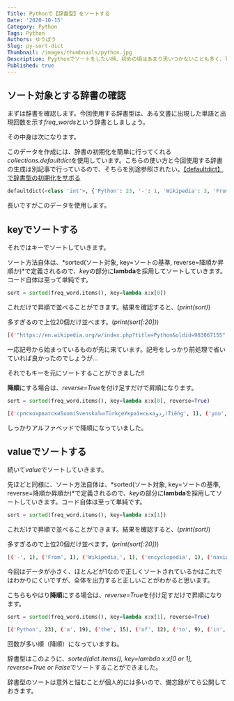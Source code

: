 ```yaml
---
Title: Pythonで【辞書型】をソートする
Date: '2020-10-15'
Category: Python
Tags: Python
Authors: ゆうぼう
Slug: py-sort-dict
Thumbnail: /images/thumbnails/python.jpg
Description: Pyythonでソートをしたい時、初めの頃はあまり思いつかないことも多く、lambda式ってなんや...!?こんな状態でソートにはあまり手が出ず、コピペで戦っている方も多いのではないでしょうか。今回はその中でも「辞書型」のソートについてお話しします。
Published: true
---
```


## ソート対象とする辞書の確認

まずは辞書を確認します。今回使用する辞書型は、ある文書に出現した単語と出現回数を示す*freq_words*という辞書としましょう。

その中身は次になります。

このデータを作成には、辞書の初期化を簡単に行ってくれる*collections.defaultdict*を使用しています。こちらの使い方と今回使用する辞書の生成は別記事で行っているので、そちらを別途参照されたい。[【defaultdict】で辞書型の初期化をサボる](https://yuta0306.github.io/blog/defaultdict-usage)

~~~python
defaultdict(<class 'int'>, {'Python': 23, '-': 1, 'Wikipedia': 3, 'From': 1, 'Wikipedia,': 1, 'the': 15, 'free': 2, 'encyclopedia': 1, 'Jump': 2, 'to': 9, 'navigation': 1, 'search': 2, 'Look': 1, 'up': 1, 'or': 3, 'python': 1, 'in': 7, 'Wiktionary,': 1, 'dictionary.': 1, 'may': 3, 'refer': 1, 'to:': 1, 'Pythons': 1, 'Pythonidae,': 1, 'a': 19, 'family': 1, 'of': 12, 'nonvenomous': 2, 'snakes': 1, 'found': 2, 'Africa,': 1, 'Asia,': 1, 'and': 3, 'Australia': 1, 'genus,': 1, 'genus': 1, 'Pythonidae': 1, 'Africa': 1, 'Asia': 1, 'Contents': 1, '1': 1, 'Computing': 1, '2': 1, 'People': 1, '3': 2, 'Roller': 2, 'coasters': 1, '4': 1, 'Vehicles': 1, '5': 1, 'Weaponry': 1, '6': 1, 'Other': 2, 'uses': 1, '7': 1, 'See': 2, 'also': 1, 'Computing[edit]': 1, 'programming': 1, 'language': 1, 'Python,': 3, 'native': 1, 'code': 1, 'compiler': 1, 'for': 2, 'CMU': 1, 'Common': 1, 'Lisp': 1, 'internal': 2, 'project': 1, 'name': 3, 'PERQ': 1, 'computer': 1, 'workstation': 1, 'People[edit]': 1, 'Aenus': 1, '4th-century': 1, 'BCE,': 1, 'student': 1, 'Plato': 1, 'painter,': 1, 'ca.': 1, '360-320': 1, 'BCE': 1, 'vase': 1, 'painter': 1, 'Poseidonia': 1, 'Byzantium,': 1, 'orator,': 1, 'diplomat': 1, 'Philip': 1, 'II': 1, 'Macedon': 1, 'Catana,': 1, 'poet': 1, 'who': 1, 'accompanied': 1, 'Alexander': 1, 'Great': 1, 'Anghelo': 1, '1954–2014': 1, 'Romanian': 1, 'graphic': 1, 'artist': 1, 'coasters[edit]': 1, 'Efteling,': 1, 'roller': 3, 'coaster': 3, 'Netherlands': 1, 'Busch': 1, 'Gardens': 1, 'Tampa': 1, 'Bay,': 1, 'defunct': 1, 'Coney': 1, 'Island,': 1, 'Cincinnati,': 1, 'Ohio,': 1, 'steel': 1, 'Vehicles[edit]': 1, 'automobile': 1, 'maker,': 1, 'an': 2, 'Australian': 1, 'car': 2, 'company': 2, 'Ford': 1, 'prototype,': 1, 'Ford': 1, 'prototype': 1, 'sports': 1, 'Weaponry[edit]': 1, 'missile,': 1, 'series': 1, 'Israeli': 1, 'air-to-air': 1, 'missiles': 1, 'nuclear': 1, 'primary,': 1, 'gas-boosted': 1, 'fission': 1, 'primary': 1, 'used': 1, 'thermonuclear': 1, 'weapons': 1, 'Colt': 1, 'revolver': 1, 'uses[edit]': 1, 'PYTHON,': 1, 'British': 2, 'nuclear': 1, 'war': 1, 'contingency': 1, 'plan': 1, 'film,': 1, '2000': 1, 'horror': 1, 'film': 1, 'by': 3, 'Richard': 1, 'Clabaugh': 1, 'mythology,': 1, 'mythical': 1, 'serpent': 1, 'Monty': 1, 'Pythons,': 1, 'comedy': 1, 'group': 1, 'Monty': 1, 'Pictures,': 1, 'owned': 1, "troupe's": 1, 'surviving': 1, 'members': 1, 'also[edit]': 1, 'Cython,': 1, 'programming': 1, 'language': 1, 'superset': 1, 'Pyton,': 1, 'Norwegian': 1, 'magazine': 1, 'Pithon': 1, 'Disambiguation': 3, 'page': 3, 'providing': 1, 'links': 3, 'topics': 1, 'that': 1, 'could': 1, 'be': 1, 'referred': 1, 'same': 1, 'termThis': 1, 'disambiguation': 5, 'lists': 1, 'articles': 1, 'associated': 1, 'with': 3, 'title': 1, 'Python.': 1, 'If': 1, 'link': 2, 'led': 1, 'you': 3, 'here,': 1, 'wish': 1, 'change': 1, 'point': 1, 'directly': 1, 'intended': 1, 'article.': 1, 'Retrieved': 1, 'from': 2, '"https://en.wikipedia.org/w/index.php?title=Python&oldid=983067155"': 1, 'Categories:': 1, 'pagesHuman': 1, 'pagesDisambiguation': 1, 'pages': 3, 'given-name-holder': 1, 'listsHidden': 1, 'categories:': 1, 'short': 1, 'descriptionsShort': 1, 'description': 1, 'is': 3, 'different': 1, 'WikidataAll': 1, 'article': 1, 'pagesAll': 1, 'pagesAnimal': 1, 'common': 1, 'Navigation': 2, 'menu': 1, 'Personal': 1, 'tools': 1, 'Not': 1, 'logged': 1, 'inTalkContributionsCreate': 1, 'accountLog': 1, 'Namespaces': 1, 'ArticleTalk': 1, 'Variants': 1, 'Views': 1, 'ReadEditView': 1, 'history': 1, 'More': 1, 'Search': 1, 'Main': 1, 'pageContentsCurrent': 1, 'eventsRandom': 1, 'articleAbout': 1, 'WikipediaContact': 1, 'usDonate': 1, 'Contribute': 1, 'HelpLearn': 1, 'editCommunity': 1, 'portalRecent': 1, 'changesUpload': 2, 'file': 1, 'Tools': 1, 'What': 1, 'hereRelated': 1, 'fileSpecial': 1, 'pagesPermanent': 1, 'linkPage': 1, 'informationCite': 1, 'this': 2, 'pageWikidata': 1, 'item': 1, 'Print/export': 1, 'Download': 1, 'as': 1, 'PDFPrintable': 1, 'version': 1, 'In': 1, 'other': 1, 'projects': 1, 'Wikimedia': 2, 'Commons': 2, 'Languages': 1, 'AfrikaansAlemannischالعربيةAzərbaycancaবাংলাБеларускаяБългарскиČeštinaDanskDeutschEsperantoEuskaraفارسیFrançais한국어HrvatskiIdoBahasa': 1, 'IndonesiaInterlinguaÍslenskaItalianoעבריתქართულიKongoLatinaLëtzebuergeschMagyarमराठीNederlands日本語Norsk': 1, 'bokmålPolskiPortuguêsРусскийSlovenčinaСрпски': 1, '/': 2, 'srpskiSrpskohrvatski': 1, 'српскохрватскиSuomiSvenskaไทยTürkçeУкраїнськаاردوTiếng': 1, 'Việt中文': 1, 'Edit': 1, 'This': 1, 'was': 1, 'last': 1, 'edited': 1, 'on': 1, '12': 1, 'October': 1, '2020,': 1, 'at': 1, '01:39': 1, 'UTC.': 1, 'Text': 1, 'available': 1, 'under': 1, 'Creative': 1, 'Attribution-ShareAlike': 1, 'License;': 1, 'additional': 1, 'terms': 1, 'apply.': 1, 'By': 1, 'using': 1, 'site,': 1, 'agree': 1, 'Terms': 1, 'Use': 1, 'Privacy': 2, 'Policy.': 1, 'Wikipedia®': 1, 'registered': 1, 'trademark': 1, 'Foundation,': 1, 'Inc.,': 1, 'non-profit': 1, 'organization.': 1, 'policy': 1, 'About': 1, 'Disclaimers': 1, 'Contact': 1, 'Mobile': 1, 'view': 1, 'Developers': 1, 'Statistics': 1, 'Cookie': 1, 'statement': 1})
~~~

長いですがこのデータを使用します。

## keyでソートする

それではキーでソートしていきます。

ソート方法自体は、*sorted(ソート対象, key=ソートの基準, reverse=降順か昇順か)*で定義されるので、*key*の部分に**lambda**を採用してソートしていきます。コード自体は至って単純です。

~~~python
sort = sorted(freq_word.items(), key=lambda x:x[0])
~~~


これだけで昇順で並べることができます。結果を確認すると、(*print(sort)*)

多すぎるので上位20個だけ並べます。(*print(sort[:20])*)


~~~bash
[('"https://en.wikipedia.org/w/index.php?title=Python&oldid=983067155"', 1), ('(1954–2014)', 1), ('(4th-century', 1), ('(Busch', 1), ('(Coney', 1), ('(Efteling),', 1), ('(Ford', 1), ('(Monty)', 1), ('(UTC).', 1), ('(automobile', 1), ('(ca.', 1), ('(film),', 1), ('(genus),', 1), ('(missile),', 1), ('(mythology),', 1), ('(nuclear', 1), ('(painter),', 1), ('(programming', 1), ('-', 1), ('/', 2)]
~~~

一応記号から始まっているものが先に来ています。記号をしっかり前処理で省いていれば良かったのでしょうが...

それでもキーを元にソートすることができました!!

**降順**にする場合は、*reverse=True*を付け足すだけで昇順になります。

~~~python
sort = sorted(freq_word.items(), key=lambda x:x[0], reverse=True)
~~~


~~~bash
[('српскохрватскиSuomiSvenskaไทยTürkçeУкраїнськаاردوTiếng', 1), ('you', 3), ('workstation', 1), ('with', 3), ('wish', 1), ('who', 1), ('weapons', 1), ('was', 1), ('war', 1), ('view', 1), ('version', 1), ('vase', 1), ('using', 1), ('uses[edit]', 1), ('uses', 1), ('used', 1), ('usDonate', 1), ('up', 1), ('under', 1), ("troupe's", 1)]
~~~

しっかりアルファベッドで降順になっていました。

## valueでソートする

続いて*value*でソートしていきます。

先ほどと同様に、ソート方法自体は、*sorted(ソート対象, key=ソートの基準, reverse=降順か昇順か)*で定義されるので、*key*の部分に**lambda**を採用してソートしていきます。コード自体は至って単純です。

~~~python
sort = sorted(freq_word.items(), key=lambda x:x[1])
~~~


これだけで昇順で並べることができます。結果を確認すると、(*print(sort)*)

多すぎるので上位20個だけ並べます。(*print(sort[:20])*)


~~~bash
[('-', 1), ('From', 1), ('Wikipedia,', 1), ('encyclopedia', 1), ('navigation', 1), ('Look', 1), ('up', 1), ('python', 1), ('Wiktionary,', 1), ('dictionary.', 1), ('refer', 1), ('to:', 1), ('Pythons', 1), ('Pythonidae,', 1), ('family', 1), ('snakes', 1), ('Africa,', 1), ('Asia,', 1), ('Australia', 1), ('(genus),', 1)]
~~~

今回はデータが小さく、ほとんどが1なので正しくソートされているかはこれではわかりにくいですが、全体を出力すると正しいことがわかると思います。

こちらもやはり**降順**にする場合は、*reverse=True*を付け足すだけで昇順になります。

~~~python
sort = sorted(freq_word.items(), key=lambda x:x[1], reverse=True)
~~~


~~~bash
[('Python', 23), ('a', 19), ('the', 15), ('of', 12), ('to', 9), ('in', 7), ('disambiguation', 5), ('Wikipedia', 3), ('or', 3), ('may', 3), ('and', 3), ('Python,', 3), ('name', 3), ('roller', 3), ('coaster', 3), ('by', 3), ('Disambiguation', 3), ('page', 3), ('links', 3), ('with', 3)]
~~~

回数が多い順（降順）になっていますね。

辞書型はこのように、*sorted(dict.items(), key=lambda x:x[0 or 1], reverse=True or False*でソートすることができました。

辞書型のソートは意外と悩むことが個人的には多いので、備忘録がてら公開しておきます。
